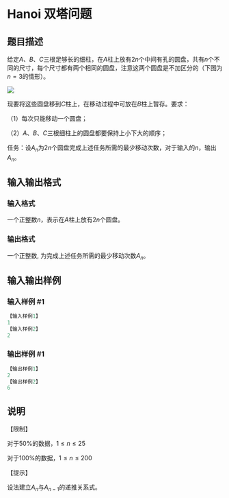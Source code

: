 # Hanoi 双塔问题

## 题目描述

给定$A$、$B$、$C$三根足够长的细柱，在$A$柱上放有$2n$个中间有孔的圆盘，共有$n$个不同的尺寸，每个尺寸都有两个相同的圆盘，注意这两个圆盘是不加区分的（下图为$n=3$的情形）。

![](https://cdn.luogu.com.cn/upload/pic/33.png)

现要将这些圆盘移到$C$柱上，在移动过程中可放在$B$柱上暂存。要求：

（1）每次只能移动一个圆盘；

（2）$A$、$B$、$C$三根细柱上的圆盘都要保持上小下大的顺序；

任务：设$A_n$为$2n$个圆盘完成上述任务所需的最少移动次数，对于输入的$n$，输出$A_n$。

## 输入输出格式

### 输入格式

一个正整数$n$，表示在$A$柱上放有$2n$个圆盘。

### 输出格式

一个正整数, 为完成上述任务所需的最少移动次数$A_n$。

## 输入输出样例

### 输入样例 #1

```cpp
【输入样例1】
1
【输入样例2】
2
```


### 输出样例 #1

```cpp
【输出样例1】
2
【输出样例2】
6
```


## 说明

【限制】

对于$50\%$的数据，$1 \le n \le 25$

对于$100\%$的数据，$1 \le n \le 200$

【提示】

设法建立$A_n$与$A_{n-1}$的递推关系式。

